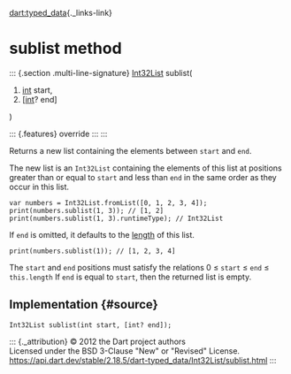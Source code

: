[dart:typed\_data](../../dart-typed_data/dart-typed_data-library){._links-link}

sublist method
==============

::: {.section .multi-line-signature}
[Int32List](../int32list-class) sublist(

1.  [int](../../dart-core/int-class) start,
2.  \[[int](../../dart-core/int-class)? end\]

)

::: {.features}
override
:::
:::

Returns a new list containing the elements between `start` and `end`.

The new list is an `Int32List` containing the elements of this list at
positions greater than or equal to `start` and less than `end` in the
same order as they occur in this list.

``` {.language-dart data-language="dart"}
var numbers = Int32List.fromList([0, 1, 2, 3, 4]);
print(numbers.sublist(1, 3)); // [1, 2]
print(numbers.sublist(1, 3).runtimeType); // Int32List
```

If `end` is omitted, it defaults to the
[length](../../dart-core/list/length) of this list.

``` {.language-dart data-language="dart"}
print(numbers.sublist(1)); // [1, 2, 3, 4]
```

The `start` and `end` positions must satisfy the relations 0 ≤ `start` ≤
`end` ≤ `this.length` If `end` is equal to `start`, then the returned
list is empty.

Implementation {#source}
--------------

``` {.language-dart data-language="dart"}
Int32List sublist(int start, [int? end]);
```

::: {._attribution}
© 2012 the Dart project authors\
Licensed under the BSD 3-Clause \"New\" or \"Revised\" License.\
<https://api.dart.dev/stable/2.18.5/dart-typed_data/Int32List/sublist.html>
:::
